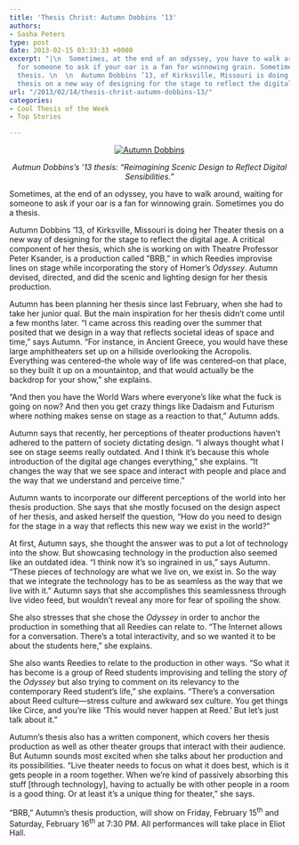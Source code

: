 ```yaml
---
title: 'Thesis Christ: Autumn Dobbins ‘13'
authors:
- Sasha Peters
type: post
date: 2013-02-15 03:33:33 +0000
excerpt: "|\n  Sometimes, at the end of an odyssey, you have to walk around, waiting
  for someone to ask if your oar is a fan for winnowing grain. Sometimes you do a
  thesis. \n  \n  Autumn Dobbins ’13, of Kirksville, Missouri is doing her Theater
  thesis on a new way of designing for the stage to reflect the digital age.\n"
url: "/2013/02/14/thesis-christ-autumn-dobbins-13/"
categories:
- Cool Thesis of the Week
- Top Stories

---
```

<p style="text-align: center;">
  <a href="https://i0.wp.com/www.reedquest.org/wp-content/uploads/2013/02/Cool-Thesis-Color_web1.jpg"><img class="aligncenter size-full wp-image-2066" alt="Autumn Dobbins" src="https://i0.wp.com/www.reedquest.org/wp-content/uploads/2013/02/Cool-Thesis-Color_web1.jpg?resize=770%2C513" data-recalc-dims="1" /></a>
</p>

<p style="text-align: center;">
  <em>Autmun Dobbins&#8217;s &#8217;13 thesis: “Reimagining Scenic Design to Reflect Digital Sensibilities.”</em>
</p>

Sometimes, at the end of an odyssey, you have to walk around, waiting for someone to ask if your oar is a fan for winnowing grain. Sometimes you do a thesis.

Autumn Dobbins ’13, of Kirksville, Missouri is doing her Theater thesis on a new way of designing for the stage to reflect the digital age. A critical component of her thesis, which she is working on with Theatre Professor Peter Ksander, is a production called “BRB,” in which Reedies improvise lines on stage while incorporating the story of Homer’s _Odyssey_. Autumn devised, directed, and did the scenic and lighting design for her thesis production.

Autumn has been planning her thesis since last February, when she had to take her junior qual. But the main inspiration for her thesis didn’t come until a few months later. “I came across this reading over the summer that posited that we design in a way that reflects societal ideas of space and time,” says Autumn. “For instance, in Ancient Greece, you would have these large amphitheaters set up on a hillside overlooking the Acropolis. Everything was centered–the whole way of life was centered–on that place, so they built it up on a mountaintop, and that would actually be the backdrop for your show,” she explains.

“And then you have the World Wars where everyone’s like what the fuck is going on now? And then you get crazy things like Dadaism and Futurism where nothing makes sense on stage as a reaction to that,” Autumn adds.

Autumn says that recently, her perceptions of theater productions haven’t adhered to the pattern of society dictating design. “I always thought what I see on stage seems really outdated. And I think it’s because this whole introduction of the digital age changes everything,” she explains. “It changes the way that we see space and interact with people and place and the way that we understand and perceive time.”

Autumn wants to incorporate our different perceptions of the world into her thesis production. She says that she mostly focused on the design aspect of her thesis, and asked herself the question, “How do you need to design for the stage in a way that reflects this new way we exist in the world?”

At first, Autumn says, she thought the answer was to put a lot of technology into the show. But showcasing technology in the production also seemed like an outdated idea. “I think now it’s so ingrained in us,” says Autumn. “These pieces of technology are what we live on, we exist in. So the way that we integrate the technology has to be as seamless as the way that we live with it.” Autumn says that she accomplishes this seamlessness through live video feed, but wouldn’t reveal any more for fear of spoiling the show.

She also stresses that she chose the _Odyssey_ in order to anchor the production in something that all Reedies can relate to. “The Internet allows for a conversation. There’s a total interactivity, and so we wanted it to be about the students here,” she explains.

She also wants Reedies to relate to the production in other ways. “So what it has become is a group of Reed students improvising and telling the story _of_ the _Odyssey_ but also trying to comment on its relevancy to the contemporary Reed student’s life,” she explains. “There’s a conversation about Reed culture—stress culture and awkward sex culture. You get things like Circe, and you’re like ‘This would never happen at Reed.’ But let’s just talk about it.”

Autumn’s thesis also has a written component, which covers her thesis production as well as other theater groups that interact with their audience. But Autumn sounds most excited when she talks about her production and its possibilities. “Live theater needs to focus on what it does best, which is it gets people in a room together. When we’re kind of passively absorbing this stuff [through technology], having to actually be with other people in a room is a good thing. Or at least it’s a unique thing for theater,” she says.

“BRB,” Autumn’s thesis production, will show on Friday, February 15<sup>th</sup> and Saturday, February 16<sup>th</sup> at 7:30 PM. All performances will take place in Eliot Hall.